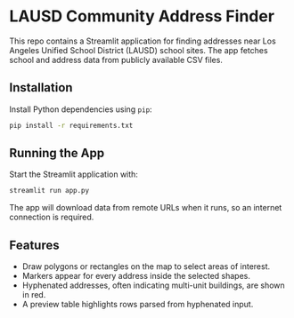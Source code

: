 # LAUSD Community Address Finder

This repo contains a Streamlit application for finding addresses near Los Angeles Unified School District (LAUSD) school sites. The app fetches school and address data from publicly available CSV files.

## Installation

Install Python dependencies using `pip`:

```bash
pip install -r requirements.txt
```

## Running the App

Start the Streamlit application with:

```bash
streamlit run app.py
```

The app will download data from remote URLs when it runs, so an internet connection is required.

## Features

- Draw polygons or rectangles on the map to select areas of interest.
- Markers appear for every address inside the selected shapes.
- Hyphenated addresses, often indicating multi-unit buildings, are shown in red.
- A preview table highlights rows parsed from hyphenated input.


